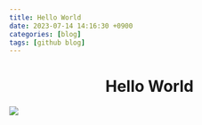 ```yaml
---
title: Hello World
date: 2023-07-14 14:16:30 +0900
categories: [blog]
tags: [github blog]
---
```

# <center>Hello World</center>


![](../../../assets/img/2023-07-14-16-18-45.png)
